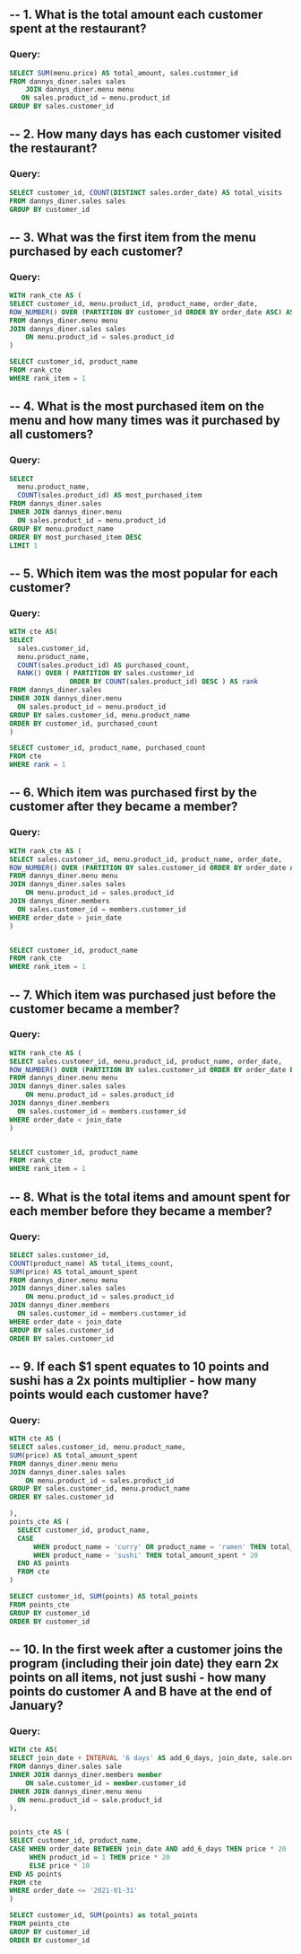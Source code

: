 ## -- 1. What is the total amount each customer spent at the restaurant?

### Query:
```sql
SELECT SUM(menu.price) AS total_amount, sales.customer_id
FROM dannys_diner.sales sales
	JOIN dannys_diner.menu menu
   ON sales.product_id = menu.product_id
GROUP BY sales.customer_id
```
## -- 2. How many days has each customer visited the restaurant?

### Query:
```sql
SELECT customer_id, COUNT(DISTINCT sales.order_date) AS total_visits
FROM dannys_diner.sales sales
GROUP BY customer_id
```
## -- 3. What was the first item from the menu purchased by each customer?

### Query:
```sql
WITH rank_cte AS (
SELECT customer_id, menu.product_id, product_name, order_date,
ROW_NUMBER() OVER (PARTITION BY customer_id ORDER BY order_date ASC) AS rank_item
FROM dannys_diner.menu menu
JOIN dannys_diner.sales sales
	ON menu.product_id = sales.product_id
)

SELECT customer_id, product_name
FROM rank_cte 
WHERE rank_item = 1
```

## -- 4. What is the most purchased item on the menu and how many times was it purchased by all customers?

### Query:
```sql
SELECT 
  menu.product_name,
  COUNT(sales.product_id) AS most_purchased_item
FROM dannys_diner.sales
INNER JOIN dannys_diner.menu
  ON sales.product_id = menu.product_id
GROUP BY menu.product_name
ORDER BY most_purchased_item DESC
LIMIT 1
```

## -- 5. Which item was the most popular for each customer?

### Query:
```sql
WITH cte AS(
SELECT 
  sales.customer_id,
  menu.product_name,
  COUNT(sales.product_id) AS purchased_count,
  RANK() OVER ( PARTITION BY sales.customer_id
               ORDER BY COUNT(sales.product_id) DESC ) AS rank
FROM dannys_diner.sales
INNER JOIN dannys_diner.menu
  ON sales.product_id = menu.product_id
GROUP BY sales.customer_id, menu.product_name
ORDER BY customer_id, purchased_count
)

SELECT customer_id, product_name, purchased_count
FROM cte
WHERE rank = 1
```

## -- 6. Which item was purchased first by the customer after they became a member?

### Query:
```sql
WITH rank_cte AS (
SELECT sales.customer_id, menu.product_id, product_name, order_date,
ROW_NUMBER() OVER (PARTITION BY sales.customer_id ORDER BY order_date ASC) AS rank_item
FROM dannys_diner.menu menu
JOIN dannys_diner.sales sales
	ON menu.product_id = sales.product_id
JOIN dannys_diner.members
  ON sales.customer_id = members.customer_id
WHERE order_date > join_date
)


SELECT customer_id, product_name
FROM rank_cte 
WHERE rank_item = 1
```

## -- 7. Which item was purchased just before the customer became a member?

### Query:
```sql
WITH rank_cte AS (
SELECT sales.customer_id, menu.product_id, product_name, order_date,
ROW_NUMBER() OVER (PARTITION BY sales.customer_id ORDER BY order_date DESC) AS rank_item
FROM dannys_diner.menu menu
JOIN dannys_diner.sales sales
	ON menu.product_id = sales.product_id
JOIN dannys_diner.members
  ON sales.customer_id = members.customer_id
WHERE order_date < join_date
)


SELECT customer_id, product_name
FROM rank_cte 
WHERE rank_item = 1
```

## -- 8. What is the total items and amount spent for each member before they became a member?

### Query:
```sql
SELECT sales.customer_id,
COUNT(product_name) AS total_items_count,
SUM(price) AS total_amount_spent
FROM dannys_diner.menu menu
JOIN dannys_diner.sales sales
	ON menu.product_id = sales.product_id
JOIN dannys_diner.members
  ON sales.customer_id = members.customer_id
WHERE order_date < join_date
GROUP BY sales.customer_id
ORDER BY sales.customer_id
```

## -- 9.  If each $1 spent equates to 10 points and sushi has a 2x points multiplier - how many points would each customer have?

### Query:
```sql
WITH cte AS (
SELECT sales.customer_id, menu.product_name,
SUM(price) AS total_amount_spent
FROM dannys_diner.menu menu
JOIN dannys_diner.sales sales
	ON menu.product_id = sales.product_id
GROUP BY sales.customer_id, menu.product_name
ORDER BY sales.customer_id

),
points_cte AS ( 
  SELECT customer_id, product_name,
  CASE 
      WHEN product_name = 'curry' OR product_name = 'ramen' THEN total_amount_spent * 10
      WHEN product_name = 'sushi' THEN total_amount_spent * 20
  END AS points
  FROM cte
)

SELECT customer_id, SUM(points) AS total_points
FROM points_cte
GROUP BY customer_id
ORDER BY customer_id
```

## -- 10. In the first week after a customer joins the program (including their join date) they earn 2x points on all items, not just sushi - how many points do customer A and B have at the end of January?

### Query:
```sql
WITH cte AS(
SELECT join_date + INTERVAL '6 days' AS add_6_days, join_date, sale.order_date, sale.customer_id, price, menu.product_name, menu.product_id
FROM dannys_diner.sales sale
INNER JOIN dannys_diner.members member
	ON sale.customer_id = member.customer_id
INNER JOIN dannys_diner.menu menu
  ON menu.product_id = sale.product_id
), 


points_cte AS ( 
SELECT customer_id, product_name,
CASE WHEN order_date BETWEEN join_date AND add_6_days THEN price * 20
	 WHEN product_id = 1 THEN price * 20
	 ELSE price * 10
END AS points
FROM cte
WHERE order_date <= '2021-01-31'
)

SELECT customer_id, SUM(points) as total_points 
FROM points_cte
GROUP BY customer_id
ORDER BY customer_id
```



